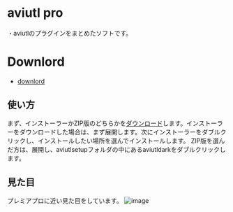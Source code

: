 # aviutl pro
・aviutlのプラグインをまとめたソフトです。
# Downlord
- [downlord](https://github.com/dostesuto/aviutl-pro/releases/tag/aviutl)

## 使い方

まず、インストーラーかZIP版のどちらかを[ダウンロード](https://github.com/dostesuto/aviutl-pro/releases/tag/aviutl)します。インストーラーをダウンロードした場合は、まず展開します。次にインストーラーをダブルクリックし、インストールしたい場所を選んでインストールします。
ZIP版を選んだ方は、展開し、aviutlsetupフォルダの中にあるaviutldarkをダブルクリックします。

## 見た目

プレミアプロに近い見た目をしています。
![image](https://github.com/user-attachments/assets/338b92b1-37bd-477e-92ca-687da1f96da0)
